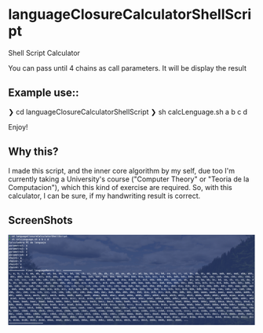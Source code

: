 # languageClosureCalculatorShellScript
Shell Script Calculator

You can pass until 4 chains as call parameters. 
It will be display the result 

## Example use::

❯ cd languageClosureCalculatorShellScript
❯ sh calcLenguage.sh a b c d

Enjoy!

## Why this?

I made this script, and the inner core algorithm by my self, due too I'm currently taking a University's course ("Computer Theory" or "Teoria de la Computacion"), which this kind of exercise are required. So, with this calculator, I can be sure, if my handwriting result is correct.

## ScreenShots

<img src="https://raw.githubusercontent.com/joasegovia9427/languageClosureCalculatorShellScript/main/ScreenShots/ss01.png" width="30px" data-canonical-src="https://raw.githubusercontent.com/joasegovia9427/languageClosureCalculatorShellScript/main/ScreenShots/ss01.png" style="width: 1000px;">
